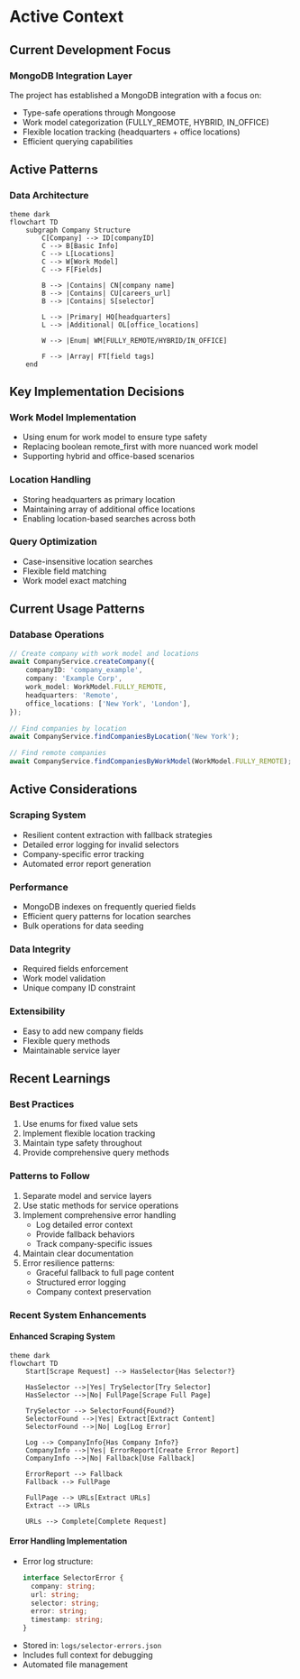 # Active Context

## Current Development Focus

### MongoDB Integration Layer

The project has established a MongoDB integration with a focus on:

- Type-safe operations through Mongoose
- Work model categorization (FULLY_REMOTE, HYBRID, IN_OFFICE)
- Flexible location tracking (headquarters + office locations)
- Efficient querying capabilities

## Active Patterns

### Data Architecture

```mermaid
theme dark
flowchart TD
    subgraph Company Structure
        C[Company] --> ID[companyID]
        C --> B[Basic Info]
        C --> L[Locations]
        C --> W[Work Model]
        C --> F[Fields]

        B --> |Contains| CN[company name]
        B --> |Contains| CU[careers_url]
        B --> |Contains| S[selector]

        L --> |Primary| HQ[headquarters]
        L --> |Additional| OL[office_locations]

        W --> |Enum| WM[FULLY_REMOTE/HYBRID/IN_OFFICE]

        F --> |Array| FT[field tags]
    end
```

## Key Implementation Decisions

### Work Model Implementation

- Using enum for work model to ensure type safety
- Replacing boolean remote_first with more nuanced work model
- Supporting hybrid and office-based scenarios

### Location Handling

- Storing headquarters as primary location
- Maintaining array of additional office locations
- Enabling location-based searches across both

### Query Optimization

- Case-insensitive location searches
- Flexible field matching
- Work model exact matching

## Current Usage Patterns

### Database Operations

```typescript
// Create company with work model and locations
await CompanyService.createCompany({
	companyID: 'company_example',
	company: 'Example Corp',
	work_model: WorkModel.FULLY_REMOTE,
	headquarters: 'Remote',
	office_locations: ['New York', 'London'],
});

// Find companies by location
await CompanyService.findCompaniesByLocation('New York');

// Find remote companies
await CompanyService.findCompaniesByWorkModel(WorkModel.FULLY_REMOTE);
```

## Active Considerations

### Scraping System

- Resilient content extraction with fallback strategies
- Detailed error logging for invalid selectors
- Company-specific error tracking
- Automated error report generation

### Performance

- MongoDB indexes on frequently queried fields
- Efficient query patterns for location searches
- Bulk operations for data seeding

### Data Integrity

- Required fields enforcement
- Work model validation
- Unique company ID constraint

### Extensibility

- Easy to add new company fields
- Flexible query methods
- Maintainable service layer

## Recent Learnings

### Best Practices

1. Use enums for fixed value sets
2. Implement flexible location tracking
3. Maintain type safety throughout
4. Provide comprehensive query methods

### Patterns to Follow

1. Separate model and service layers
2. Use static methods for service operations
3. Implement comprehensive error handling
   - Log detailed error context
   - Provide fallback behaviors
   - Track company-specific issues
4. Maintain clear documentation
5. Error resilience patterns:
   - Graceful fallback to full page content
   - Structured error logging
   - Company context preservation

### Recent System Enhancements

#### Enhanced Scraping System

```mermaid
theme dark
flowchart TD
    Start[Scrape Request] --> HasSelector{Has Selector?}

    HasSelector -->|Yes| TrySelector[Try Selector]
    HasSelector -->|No| FullPage[Scrape Full Page]

    TrySelector --> SelectorFound{Found?}
    SelectorFound -->|Yes| Extract[Extract Content]
    SelectorFound -->|No| Log[Log Error]

    Log --> CompanyInfo{Has Company Info?}
    CompanyInfo -->|Yes| ErrorReport[Create Error Report]
    CompanyInfo -->|No| Fallback[Use Fallback]

    ErrorReport --> Fallback
    Fallback --> FullPage

    FullPage --> URLs[Extract URLs]
    Extract --> URLs

    URLs --> Complete[Complete Request]
```

#### Error Handling Implementation

- Error log structure:
  ```typescript
  interface SelectorError {
  	company: string;
  	url: string;
  	selector: string;
  	error: string;
  	timestamp: string;
  }
  ```
- Stored in: `logs/selector-errors.json`
- Includes full context for debugging
- Automated file management
